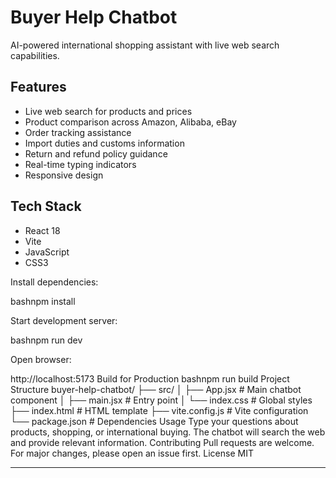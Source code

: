 # Buyer Help Chatbot

AI-powered international shopping assistant with live web search capabilities.

## Features

- Live web search for products and prices
- Product comparison across Amazon, Alibaba, eBay
- Order tracking assistance
- Import duties and customs information
- Return and refund policy guidance
- Real-time typing indicators
- Responsive design

## Tech Stack

- React 18
- Vite
- JavaScript
- CSS3

Install dependencies:

bashnpm install

Start development server:

bashnpm run dev

Open browser:

http://localhost:5173
Build for Production
bashnpm run build
Project Structure
buyer-help-chatbot/
├── src/
│   ├── App.jsx          # Main chatbot component
│   ├── main.jsx         # Entry point
│   └── index.css        # Global styles
├── index.html           # HTML template
├── vite.config.js       # Vite configuration
└── package.json         # Dependencies
Usage
Type your questions about products, shopping, or international buying. The chatbot will search the web and provide relevant information.
Contributing
Pull requests are welcome. For major changes, please open an issue first.
License
MIT

---



